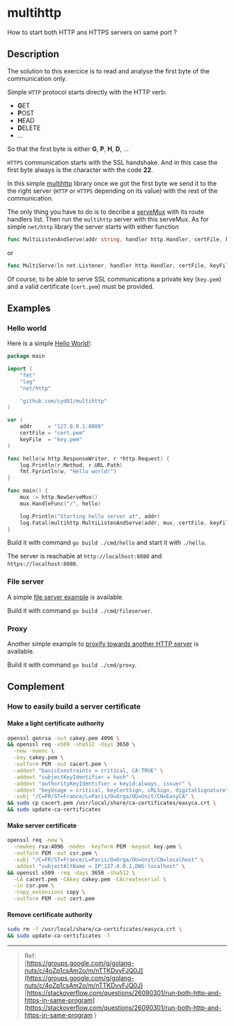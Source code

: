 # multihttp

How to start both HTTP ans HTTPS servers on same port ?

## Description

The solution to this exercice is to read and analyse the first byte of the communication only.

Simple `HTTP` protocol starts directly with the HTTP verb:

- **G**ET
- **P**OST
- **H**EAD
- **D**ELETE
- ...

So that the first byte is either **G**, **P**, **H**, **D**, ...

`HTTPS` communication starts with the SSL handshake. And in this case the first byte always is the character with the code **22**.

In this simple [multihttp](main.go) library once we got the first byte we send it to the the right server (`HTTP` or `HTTPS` depending on its value) with the rest of the communication.

The only thing you have to do is to decribe a [serveMux](https://pkg.go.dev/net/http#ServeMux) with its route handlers list. Then run the `multihttp` server with this serveMux. As for simple `net/http` library the server starts with either function

```go
func MultiListenAndServe(addr string, handler http.Handler, certFile, keyFile string) error
```

or

```go
func MultiServe(ln net.Listener, handler http.Handler, certFile, keyFile string) error
```

Of course, to be able to serve SSL communications a private key (`key.pem`) and a valid certificate (`cert.pem`) must be provided.

## Examples

### Hello world

Here is a simple [Hello World!](cmd/hello/main.go):

```go
package main

import (
    "fmt"
    "log"
    "net/http"

    "github.com/cyd01/multihttp"
)

var (
    addr     = "127.0.0.1:8080"
    certFile = "cert.pem"
    keyFile  = "key.pem"
)

func hello(w http.ResponseWriter, r *http.Request) {
    log.Println(r.Method, r.URL.Path)
    fmt.Fprintln(w, "Hello world!")
}

func main() {
    mux := http.NewServeMux()
    mux.HandleFunc("/", hello)

    log.Println("Starting hello server at", addr)
    log.Fatal(multihttp.MultiListenAndServe(addr, mux, certFile, keyFile))
}
```

Build it with command `go build ./cmd/hello` and start it with `./hello`.

The server is reachable at `http://localhost:8080` and `https://localhost:8080`.

### File server

A simple [file server example](cmd/fileserver/main.go) is available.

Build it with command `go build ./cmd/fileserver`.

### Proxy

Another simple example to [proxify towards another HTTP server](cmd/proxy/main.go) is available.

Build it with command `go build ./cmd/proxy`.

## Complement

### How to easily build a server certificate

#### Make a light certificate authority

```bash
openssl genrsa -out cakey.pem 4096 \
&& openssl req -x509 -sha512 -days 3650 \
  -new -noenc \
  -key cakey.pem \
  -outform PEM -out cacert.pem \
  -addext "basicConstraints = critical, CA:TRUE" \
  -addext "subjectKeyIdentifier = hash" \
  -addext "authorityKeyIdentifier = keyid:always, issuer" \
  -addext "keyUsage = critical, keyCertSign, cRLSign, digitalSignature" \
  -subj "/C=FR/ST=France/L=Paris/O=Orga/OU=Unit/CN=EasyCA" \
&& sudo cp cacert.pem /usr/local/share/ca-certificates/easyca.crt \
&& sudo update-ca-certificates
```

#### Make server certificate

```bash
openssl req -new \
  -newkey rsa:4096 -nodes -keyform PEM -keyout key.pem \
  -outform PEM -out csr.pem \
  -subj "/C=FR/ST=France/L=Paris/O=Orga/OU=Unit/CN=localhost" \
  -addext "subjectAltName = IP:127.0.0.1,DNS:localhost" \
&& openssl x509 -req -days 3650 -sha512 \
  -CA cacert.pem -CAkey cakey.pem -CAcreateserial \
  -in csr.pem \
  -copy_extensions copy \
  -outform PEM -out cert.pem
```

#### Remove certificate authority

```bash
sudo rm -f /usr/local/share/ca-certificates/easyca.crt \
&& sudo update-ca-certificates -f
```

---

> Ref:  
[https://groups.google.com/g/golang-nuts/c/4oZp1csAm2o/m/nTTKDvvFJQ0J](https://groups.google.com/g/golang-nuts/c/4oZp1csAm2o/m/nTTKDvvFJQ0J)  
[https://stackoverflow.com/questions/26090301/run-both-http-and-https-in-same-program](https://stackoverflow.com/questions/26090301/run-both-http-and-https-in-same-program
)
